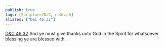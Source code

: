 ```yaml
---
publish: true
tags: [Scripture/DaC, noGraph]
aliases: ["D&C 46:32"]
---
```

[D&C 46:32](https://churchofjesuschrist.org/study/scriptures/dc-testament/dc/46?lang=eng&id=p32#p32) And ye must give thanks unto God in the Spirit for whatsoever blessing ye are blessed with.
